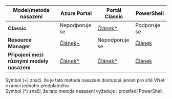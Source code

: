 | **Model/metoda nasazení** | **Azure Portal** | **Portál Classic** | **PowerShell** |
| --- | --- | --- | --- |
| **Classic** |Nepodporuje se |[Článek*](../articles/vpn-gateway/virtual-networks-configure-vnet-to-vnet-connection.md) |Podporuje se |
| **Resource Manager** |[Článek+](../articles/vpn-gateway/vpn-gateway-howto-vnet-vnet-resource-manager-portal.md) |Nepodporuje se |[Článek](../articles/vpn-gateway/vpn-gateway-vnet-vnet-rm-ps.md) |
| **Připojení mezi různými modely nasazení** |[Článek*](../articles/vpn-gateway/vpn-gateway-connect-different-deployment-models-portal.md) |[Článek*](../articles/vpn-gateway/vpn-gateway-connect-different-deployment-models-portal.md) |[Článek](../articles/vpn-gateway/vpn-gateway-connect-different-deployment-models-powershell.md) |

Symbol (+) značí, že je tato metoda nasazení dostupná jenom pro sítě VNet v rámci jednoho předplatného.<br>
Symbol (*) značí, že tato metoda nasazení vyžaduje i prostředí PowerShell.



<!--HONumber=Jan17_HO1-->


